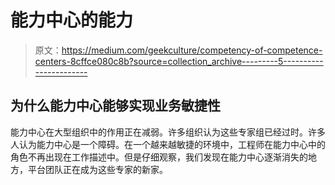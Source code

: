# 能力中心的能力

> 原文：<https://medium.com/geekculture/competency-of-competence-centers-8cffce080c8b?source=collection_archive---------5----------------------->

## 为什么能力中心能够实现业务敏捷性

能力中心在大型组织中的作用正在减弱。许多组织认为这些专家组已经过时。许多人认为能力中心是一个障碍。在一个越来越敏捷的环境中，工程师在能力中心中的角色不再出现在工作描述中。但是仔细观察，我们发现在能力中心逐渐消失的地方，平台团队正在成为这些专家的新家。